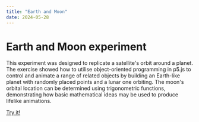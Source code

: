 ```yaml
---
title: "Earth and Moon"
date: 2024-05-28
---
```

# Earth and Moon experiment

This experiment was designed to replicate a satellite's orbit around a planet. The exercise showed how to utilise object-oriented programming in p5.js to control and animate a range of related objects by building an Earth-like planet with randomly placed points and a lunar one orbiting. The moon's orbital location can be determined using trigonometric functions, demonstrating how basic mathematical ideas may be used to produce lifelike animations.

[Try it!](/skills-github-pages/Experiment55/Earth_and_Moon/index.html)
